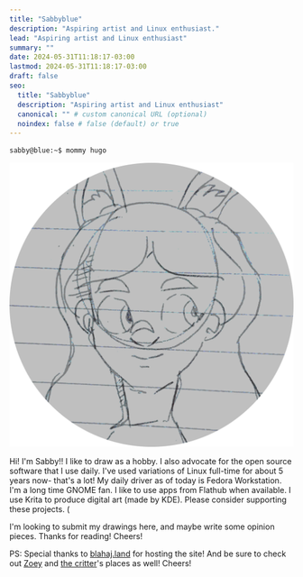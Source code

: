 ```yaml
---
title: "Sabbyblue"
description: "Aspiring artist and Linux enthusiast."
lead: "Aspiring artist and Linux enthusiast"
summary: ""
date: 2024-05-31T11:18:17-03:00
lastmod: 2024-05-31T11:18:17-03:00
draft: false
seo:
  title: "Sabbyblue"
  description: "Aspiring artist and Linux enthusiast"
  canonical: "" # custom canonical URL (optional)
  noindex: false # false (default) or true
---
```


```bash
sabby@blue:~$ mommy hugo
```

![A hand-drawn anime-styled image of a woman smiling. She has dog-like ears on top of her head.](sabby_round.png)

Hi! I'm Sabby!! I like to draw as a hobby. I also advocate for the open source software that I use daily. I've used variations of Linux full-time for about 5 years now- that's a lot! My daily driver as of today is Fedora Workstation. I'm a long time GNOME fan. I like to use apps from Flathub when available. I use Krita to produce digital art (made by KDE). Please consider supporting these projects. (

I'm looking to submit my drawings here, and maybe write some opinion pieces.
Thanks for reading! Cheers!

PS: Special thanks to [blahaj.land](https://blahaj.land/) for hosting the site!
And be sure to check out [Zoey](https://zoey.blahaj.land/) and [the critter](https://crittercorner.space/)'s places as well! Cheers!


